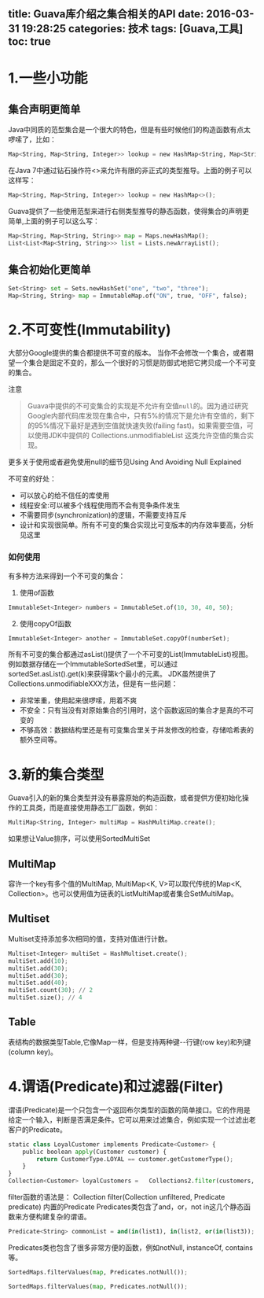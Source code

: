 title: Guava库介绍之集合相关的API
date: 2016-03-31 19:28:25
categories: 技术
tags: [Guava,工具]
toc: true
---
# 1.一些小功能
## 集合声明更简单
Java中同质的范型集合是一个很大的特色，但是有些时候他们的构造函数有点太啰嗦了，比如：
``` python
Map<String, Map<String, Integer>> lookup = new HashMap<String, Map<String, Integer>>();
```
在Java 7中通过钻石操作符<>来允许有限的非正式的类型推导。上面的例子可以这样写：
``` python
Map<String, Map<String, Integer>> lookup = new HashMap<>();
```
Guava提供了一些使用范型来进行右侧类型推导的静态函数，使得集合的声明更简单,上面的例子可以这么写：

<!--more-->

``` python
Map<String, Map<String, String>> map = Maps.newHashMap();
List<List<Map<String, String>>> list = Lists.newArrayList();
```
## 集合初始化更简单
``` python
Set<String> set = Sets.newHashSet("one", "two", "three");
Map<String, String> map = ImmutableMap.of("ON", true, "OFF", false);
```

# 2.不可变性(Immutability)
大部分Google提供的集合都提供不可变的版本。
当你不会修改一个集合，或者期望一个集合是固定不变的，那么一个很好的习惯是防御式地把它拷贝成一个不可变的集合。

注意
> Guava中提供的不可变集合的实现是不允许有空值`null`的。因为通过研究Google内部代码库发现在集合中，只有5%的情况下是允许有空值的，剩下的95%情况下最好是遇到空值就快速失败(failing fast)。如果需要空值，可以使用JDK中提供的 Collections.unmodifiableList 这类允许空值的集合实现。

更多关于使用或者避免使用null的细节见Using And Avoiding Null Explained

不可变的好处：
- 可以放心的给不信任的库使用
- 线程安全:可以被多个线程使用而不会有竞争条件发生
- 不需要同步(synchronization)的逻辑，不需要支持互斥
- 设计和实现很简单。所有不可变的集合实现比可变版本的内存效率要高，分析见这里

### 如何使用
有多种方法来得到一个不可变的集合：
1. 使用of函数
``` python
ImmutableSet<Integer> numbers = ImmutableSet.of(10, 30, 40, 50);
```
2. 使用copyOf函数
``` python
ImmutableSet<Integer> another = ImmutableSet.copyOf(numberSet);
```

所有不可变的集合都通过asList()提供了一个不可变的List(ImmutableList)视图。例如数据存储在一个ImmutableSortedSet里，可以通过sortedSet.asList().get(k)来获得第k个最小的元素。
JDK虽然提供了Collections.unmodifiableXXX方法，但是有一些问题：
- 非常笨重，使用起来很啰嗦，用着不爽
- 不安全：只有当没有对原始集合的引用时，这个函数返回的集合才是真的不可变的
- 不够高效：数据结构里还是有可变集合里关于并发修改的检查，存储哈希表的额外空间等。

# 3.新的集合类型
Guava引入的新的集合类型并没有暴露原始的构造函数，或者提供方便初始化操作的工具类，而是直接使用静态工厂函数，例如：
``` python
MultiMap<String, Integer> multiMap = HashMultiMap.create();
```
如果想让Value排序，可以使用SortedMultiSet
## MultiMap
容许一个key有多个值的MultiMap, MultiMap<K, V>可以取代传统的Map<K, Collection<V>>。也可以使用值为链表的ListMultiMap或者集合SetMultiMap。
## Multiset
Multiset支持添加多次相同的值，支持对值进行计数。
``` python
Multiset<Integer> multiSet = HashMultiset.create();
multiSet.add(10);
multiSet.add(30);
multiSet.add(30);
multiSet.add(40);
multiSet.count(30); // 2
multiSet.size(); // 4
```
## Table
表结构的数据类型Table,它像Map一样，但是支持两种键--行键(row key)和列键(column key)。

# 4.谓语(Predicate)和过滤器(Filter)
谓语(Predicate)是一个只包含一个返回布尔类型的函数的简单接口。它的作用是给定一个输入，判断是否满足条件。它可以用来过滤集合，例如实现一个过滤出老客户的Predicate。
``` python
static class LoyalCustomer implements Predicate<Customer> {
    public boolean apply(Customer customer) {
        return CustomerType.LOYAL == customer.getCustomerType();
    }
}
Collection<Customer> loyalCustomers =   Collections2.filter(customers, new LoyalCustomer());
```
filter函数的语法是：
Collection<E> filter(Collection<E> unfiltered, Predicate<E> predicate)
内置的Predicate
Predicates类包含了and，or，not in这几个静态函数来方便构建复杂的谓语。
``` python
Predicate<String> commonList = and(in(list1), in(list2, or(in(list3));
```
Predicates类也包含了很多非常方便的函数，例如notNull, instanceOf, contains等。
``` python
SortedMaps.filterValues(map, Predicates.notNull());

SortedMaps.filterValues(map, Predicates.notNull());
```
